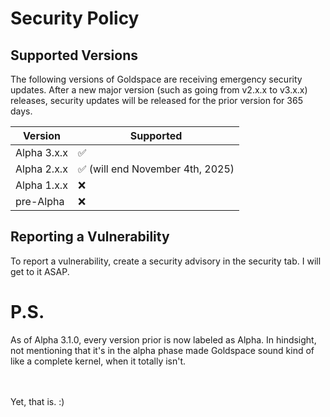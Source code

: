 # Security Policy

## Supported Versions

The following versions of Goldspace are receiving emergency security updates. After a new major version (such as going from v2.x.x to v3.x.x) releases, security updates will be released for the prior version for 365 days.

| Version | Supported          |
| ------- | ------------------ |
| Alpha 3.x.x  |  :white_check_mark: |
| Alpha 2.x.x   | :white_check_mark: (will end November 4th, 2025) |
| Alpha 1.x.x   | :x:                |
| pre-Alpha   | :x: |

## Reporting a Vulnerability

To report a vulnerability, create a security advisory in the security tab. I will get to it ASAP.

# P.S.

As of Alpha 3.1.0, every version prior is now labeled as Alpha. In hindsight, not mentioning that it's in the alpha phase made Goldspace sound kind of like a complete kernel, when it totally isn't. <br> <br> <br>


Yet, that is. :)
